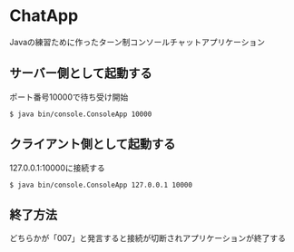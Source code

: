 ChatApp
=======

Javaの練習ために作ったターン制コンソールチャットアプリケーション

サーバー側として起動する
---------------------------
ポート番号10000で待ち受け開始
```
$ java bin/console.ConsoleApp 10000
```

クライアント側として起動する
------------------------------
127.0.0.1:10000に接続する
```
$ java bin/console.ConsoleApp 127.0.0.1 10000
```

終了方法
---------
どちらかが「007」と発言すると接続が切断されアプリケーションが終了する
